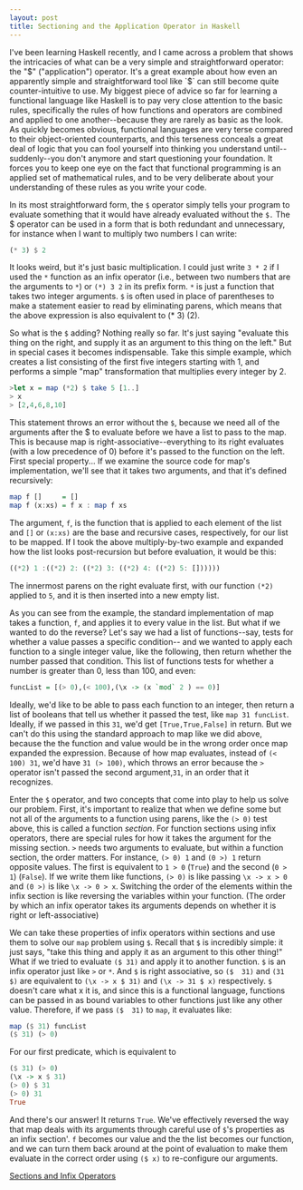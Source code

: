```yaml
---
layout: post
title: Sectioning and the Application Operator in Haskell
---
```



I've been learning Haskell recently, and I came across a problem that shows the intricacies of what can be a very simple and straightforward operator: the "$" ("application") operator.  It's a great example about how even an apparently simple and straightforward tool like `$` can still become quite counter-intuitive to use.  My biggest piece of advice so far for learning a functional language like Haskell is to pay very close attention to the basic rules, specifically the rules of how functions and operators are combined and applied to one another--because they are rarely as basic as the look. As quickly becomes obvious, functional languages are very terse compared to their object-oriented counterparts, and this terseness conceals a great deal of logic that you can fool yourself into thinking you understand until--suddenly--you don't anymore and start questioning your foundation.  It forces you to keep one eye on the fact that functional programming is an applied set of mathematical rules, and to be very deliberate about your understanding of these rules as you write your code.

In its most straightforward form, the `$` operator simply tells your program to evaluate something that it would have already evaluated without the `$.` The $ operator can be used in a form that is both redundant and unnecessary, for instance when I want to multiply two numbers I can write:

```haskell
(* 3) $ 2
```

It looks weird, but it's just basic multiplication.  I could just write `3 * 2` if I used the `*` function as an infix operator (i.e., between two numbers that are the arguments to `*`)  or `(*) 3 2` in its prefix form.  `*` is just a function that takes two integer arguments.  `$` is often used in place of parentheses to make a statement easier to read by eliminating parens, which means that the above expression is also equivalent to (* 3) (2).

So what is the `$` adding?  Nothing really so far.  It's just saying "evaluate this thing on the right, and supply it as an argument to this thing on the left."  But in special cases it becomes indispensable.   Take this simple example, which creates a list consisting of the first five integers starting with 1, and performs a simple "map" transformation that multiplies every integer by 2.

```haskell
>let x = map (*2) $ take 5 [1..]
> x
> [2,4,6,8,10]
```
This statement throws an error without the `$`, because we need all of the arguments after the $ to evaluate before we have a list to pass to the map. This is because map is right-associative--everything to its right evaluates (with a low precedence of 0) before it's passed to the function on the left.  First special property...  If we examine the source code for map's implementation, we'll see that it takes two arguments, and that it's defined recursively:

```haskell
map f []     = []
map f (x:xs) = f x : map f xs
```

The argument, `f`, is the function that is applied to each element of the list and `[]` or `(x:xs)` are the base and recursive cases, respectively, for our list to be mapped.  If I took the above multiply-by-two example and expanded how the list looks post-recursion but before evaluation, it would be this:

```haskell
((*2) 1 :((*2) 2: ((*2) 3: ((*2) 4: ((*2) 5: [])))))
```

The innermost parens on the right evaluate first, with our function `(*2)` applied to `5`, and it is then inserted into a new empty list.

As you can see from the example, the standard implementation of map takes a function, `f`, and applies it to every value in the list. But what if we wanted to do the reverse?  Let's say we had a list of functions--say, tests for whether a value passes a specific condition-- and we wanted to apply each function to a single integer value, like the following, then return whether the number passed that condition.  This list of functions tests for whether a number is greater than 0, less than 100, and even:

```haskell
funcList = [(> 0),(< 100),(\x -> (x `mod` 2 ) == 0)]
```
Ideally, we'd like to be able to pass each function to an integer, then return a list of booleans that tell us whether it passed the test, like `map 31 funcList`.  Ideally, if we passed in this `31`, we'd get `[True,True,False]` in return.  But we can't do this using the standard approach to map like we did above, because the the function and value would be in the wrong order once map expanded the expression.  Because of how map evaluates, instead of `(< 100) 31`, we'd have `31 (> 100)`, which throws an error because the `>` operator isn't passed the second argument,`31`, in an order that it recognizes.

Enter the `$` operator, and two concepts that come into play to help us solve our problem.  First, it's important to realize that when we define some but not all of the arguments to a function using parens, like the `(> 0)` test above, this is called a function *section*.  For function sections using infix operators, there are special rules for how it takes the argument for the missing section.  `>` needs two arguments to evaluate, but within a function section, the order matters.  For instance, `(> 0) 1` and `(0 >) 1` return opposite values.  The first is equivalent to `1 > 0` (`True`) and the second (`0 > 1`) (`False`).  If we write them like functions, `(> 0)` is like passing `\x -> x > 0` and `(0 >)` is like `\x -> 0 > x`.  Switching the order of the elements within the infix section is like reversing the variables within your function. (The order by which an infix operator takes its arguments depends on whether it is right or left-associative)

We can take these properties of infix operators within sections and use them to solve our `map` problem using `$`.  Recall that `$` is incredibly simple: it just says, "take this thing and apply it as an argument to this other thing!"  What if we tried to evaluate `($ 31)` and apply it to another function. `$` is an infix operator just like `>` or `*`. And `$` is right associative, so `($  31)` and `(31 $)` are equivalent to `(\x -> x $ 31)` and `(\x -> 31 $ x)` respectively. `$` doesn't care what x it is, and since this is a functional language, functions can be passed in as bound variables to other functions just like any other value.  Therefore, if we pass `($  31)` to `map`, it evaluates like:

```haskell
map ($ 31) funcList
($ 31) (> 0)
```

For our first predicate, which is equivalent to

```haskell
($ 31) (> 0)
(\x -> x $ 31)
(> 0) $ 31
(> 0) 31
True
```

And there's our answer! It returns `True`.  We've effectively reversed the way that map deals with its arguments through careful use of `$`'s properties as an infix section'. `f` becomes our value and the the list becomes our function, and we can turn them back around at the point of evaluation to make them evaluate in the correct order using `($ x)` to re-configure our arguments.

[Sections and Infix Operators](https://wiki.haskell.org/Section_of_an_infix_operator)
